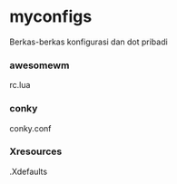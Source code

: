 # myconfigs
Berkas-berkas konfigurasi dan dot pribadi

### awesomewm
rc.lua

### conky
conky.conf

### Xresources
.Xdefaults
